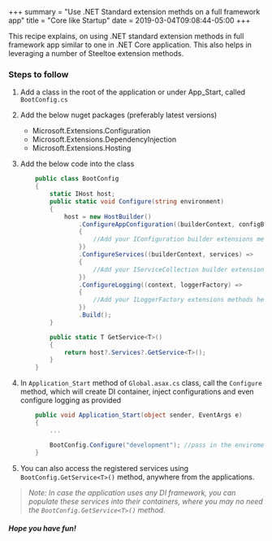 +++
summary = "Use .NET Standard extension methds on a full framework app"
title = "Core like Startup"
date = 2019-03-04T09:08:44-05:00
+++

This recipe explains, on using .NET standard extension methods in full framework app similar to one in .NET Core application. This also helps in leveraging a number of Steeltoe extension methods.

### Steps to follow

1. Add a class in the root of the application or under App_Start, called `BootConfig.cs`
2. Add the below nuget packages (preferably latest versions)
    - Microsoft.Extensions.Configuration
    - Microsoft.Extensions.DependencyInjection
    - Microsoft.Extensions.Hosting
3. Add the below code into the class
    ```c#
        public class BootConfig
        {
            static IHost host;
            public static void Configure(string environment)
            {
                host = new HostBuilder()
                    .ConfigureAppConfiguration((builderContext, configBuilder) =>
                    {
                        //Add your IConfiguration builder extensions methods here
                    })
                    .ConfigureServices((builderContext, services) =>
                    {
                        //Add your IServiceCollection builder extensions methods here
                    })
                    .ConfigureLogging((context, loggerFactory) =>
                    {
                        //Add your ILoggerFactory extensions methods here
                    })
                    .Build();
            }

            public static T GetService<T>()
            {
                return host?.Services?.GetService<T>();
            }
        }
    ```

4. In `Application_Start` method of `Global.asax.cs` class, call the `Configure` method, which will create DI container, inject configurations and even configure logging as provided 

    ```c#
        public void Application_Start(object sender, EventArgs e)
        {
            ...

            BootConfig.Configure("development"); //pass in the enviroment variable here (hardcoded for sample purposes only)
        }
    ```
5. You can also access the registered services using `BootConfig.GetService<T>()` method, anywhere from the applications. 

> *Note: In case the application uses any DI framework, you can populate these services into their containers, where you may no need the `BootConfig.GetService<T>()` method.*


##### Hope you have fun!